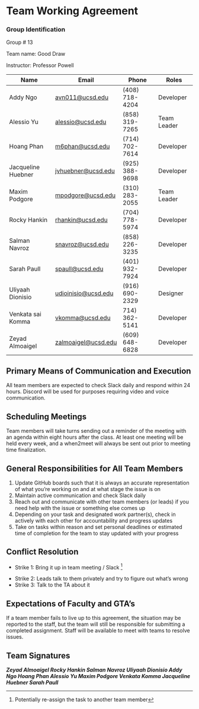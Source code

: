 # Team Working Agreement

### Group Identification
Group # 13

Team name: Good Draw

Instructor: Professor Powell

| Name | Email | Phone | Roles |
|-----------------|-----------------|-----------------|-----------------|
| Addy Ngo | avn011@ucsd.edu |(408) 718-4204 | Developer |
| Alessio Yu | alessio@ucsd.edu | (858) 319-7265 | Team Leader |
| Hoang Phan | m6phan@ucsd.edu |(714) 702-7614 | Developer |
| Jacqueline Huebner | jvhuebner@ucsd.edu | (925) 388-9698 | Developer |
| Maxim Podgore | mpodgore@ucsd.edu | (310) 283-2055 | Team Leader |
| Rocky Hankin | rhankin@ucsd.edu | (704) 778-5974 | Developer |
| Salman Navroz | snavroz@ucsd.edu | (858) 226-3235 | Developer |
| Sarah Paull | spaull@ucsd.edu | (401) 932-7924 | Developer | 
| Uliyaah Dionisio| udioinisio@ucsd.edu | (916) 690-2329 | Designer | 
| Venkata sai Komma | vkomma@ucsd.edu | 714) 362-5141 | Developer |
| Zeyad Almoaigel | zalmoaigel@ucsd.edu | (609) 648-6828 | Developer| 

## Primary Means of Communication and Execution

All team members are expected to check Slack daily and respond within 24 hours.
Discord will be used for purposes requiring video and voice communication.

## Scheduling Meetings

Team members will take turns sending out a reminder of the meeting with an agenda within eight hours after the class. At least one meeting will be held every week, and a when2meet will always be sent out prior to meeting time finalization.

## General Responsibilities for All Team Members

  1. Update GitHub boards such that it is always an accurate representation of what you’re working on and at what stage the issue is on
  2. Maintain active communication and check Slack daily
  3. Reach out and communicate with other team members (or leads) if you need help with the issue or something else comes up
  4. Depending on your task and designated work partner(s), check in actively with each other for accountability and progress updates
  5. Take on tasks within reason and set personal deadlines or estimated time of completion for the team to stay updated with your progress

## Conflict Resolution
- Strike 1: Bring it up in team meeting / Slack [^1]
[^1]:Potentially re-assign the task to another team member

- Strike 2: Leads talk to them privately and try to figure out what’s wrong
- Strike 3: Talk to the TA about it

## Expectations of Faculty and GTA’s

If a team member fails to live up to this agreement, the situation may be reported to the staff, but the team will still be responsible for submitting a completed assignment. Staff will be available to meet with teams to resolve issues.

## Team Signatures

***Zeyad Almoaigel
Rocky Hankin
Salman Navroz
Uliyaah Dionisio
Addy Ngo
Hoang Phan
Alessio Yu
Maxim Podgore
Venkata Komma
Jacqueline Huebner
Sarah Paull***





